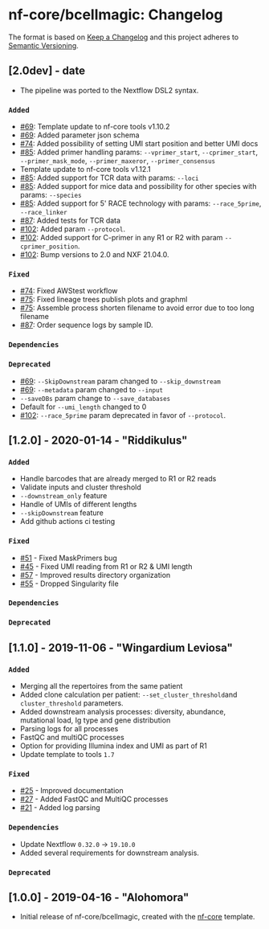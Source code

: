 # nf-core/bcellmagic: Changelog

The format is based on [Keep a Changelog](http://keepachangelog.com/en/1.0.0/)
and this project adheres to [Semantic Versioning](http://semver.org/spec/v2.0.0.html).

## [2.0dev] - date

* The pipeline was ported to the Nextflow DSL2 syntax.

### `Added`

* [#69](https://github.com/nf-core/bcellmagic/pull/69): Template update to nf-core tools v1.10.2
* [#69](https://github.com/nf-core/bcellmagic/pull/69): Added parameter json schema
* [#74](https://github.com/nf-core/bcellmagic/pull/74): Added possibility of setting UMI start position and better UMI docs
* [#85](https://github.com/nf-core/bcellmagic/pull/85): Added primer handling params: `--vprimer_start`, `--cprimer_start`, `--primer_mask_mode`, `--primer_maxeror`, `--primer_consensus`
* Template update to nf-core tools v1.12.1
* [#85](https://github.com/nf-core/bcellmagic/pull/85): Added support for TCR data with params: `--loci`
* [#85](https://github.com/nf-core/bcellmagic/pull/85): Added support for mice data and possibility for other species with params: `--species`
* [#85](https://github.com/nf-core/bcellmagic/pull/85): Added support for 5' RACE technology with params: `--race_5prime`, `--race_linker`
* [#87](https://github.com/nf-core/bcellmagic/pull/87): Added tests for TCR data
* [#102](https://github.com/nf-core/bcellmagic/pull/102): Added param `--protocol`.
* [#102](https://github.com/nf-core/bcellmagic/pull/102): Added support for C-primer in any R1 or R2 with param `--cprimer_position`.
* [#102](https://github.com/nf-core/bcellmagic/pull/102): Bump versions to 2.0 and NXF 21.04.0.

### `Fixed`

* [#74](https://github.com/nf-core/bcellmagic/pull/74): Fixed AWStest workflow
* [#75](https://github.com/nf-core/bcellmagic/pull/75): Fixed lineage trees publish plots and graphml
* [#75](https://github.com/nf-core/bcellmagic/pull/75): Assemble process shorten filename to avoid error due to too long filename
* [#87](https://github.com/nf-core/bcellmagic/pull/87): Order sequence logs by sample ID.

### `Dependencies`

### `Deprecated`

* [#69](https://github.com/nf-core/bcellmagic/pull/69): `--SkipDownstream` param changed to `--skip_downstream`
* [#69](https://github.com/nf-core/bcellmagic/pull/69): `--metadata` param changed to `--input`
* `--saveDBs` param change to `--save_databases`
* Default for `--umi_length` changed to 0
* [#102](https://github.com/nf-core/bcellmagic/pull/102): `--race_5prime` param deprecated in favor of `--protocol`.

## [1.2.0] - 2020-01-14 - "Riddikulus"

### `Added`

* Handle barcodes that are already merged to R1 or R2 reads
* Validate inputs and cluster threshold
* `--downstream_only` feature
* Handle of UMIs of different lengths
* `--skipDownstream` feature
* Add github actions ci testing

### `Fixed`

* [#51](https://github.com/nf-core/bcellmagic/issues/51) - Fixed MaskPrimers bug
* [#45](https://github.com/nf-core/bcellmagic/issues/45) - Fixed UMI reading from R1 or R2 & UMI length
* [#57](https://github.com/nf-core/bcellmagic/issues/57) - Improved results directory organization
* [#55](https://github.com/nf-core/bcellmagic/issues/55) - Dropped Singularity file

### `Dependencies`

### `Deprecated`

## [1.1.0] - 2019-11-06 - "Wingardium Leviosa"

### `Added`

* Merging all the repertoires from the same patient
* Added clone calculation per patient: `--set_cluster_threshold`and `cluster_threshold` parameters.
* Added downstream analysis processes: diversity, abundance, mutational load, Ig type and gene distribution
* Parsing logs for all processes
* FastQC and multiQC processes
* Option for providing Illumina index and UMI as part of R1
* Update template to tools `1.7`

### `Fixed`

* [#25](https://github.com/nf-core/bcellmagic/issues/25) - Improved documentation
* [#27](https://github.com/nf-core/bcellmagic/issues/27) - Added FastQC and MultiQC processes
* [#21](https://github.com/nf-core/bcellmagic/issues/21) - Added log parsing

### `Dependencies`

* Update Nextflow `0.32.0` -> `19.10.0`
* Added several requirements for downstream analysis.

### `Deprecated`

## [1.0.0] - 2019-04-16 - "Alohomora"

* Initial release of nf-core/bcellmagic, created with the [nf-core](http://nf-co.re/) template.

